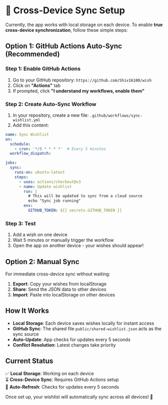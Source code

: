 # 🔄 Cross-Device Sync Setup

Currently, the app works with local storage on each device. To enable **true cross-device synchronization**, follow these simple steps:

## Option 1: GitHub Actions Auto-Sync (Recommended)

### Step 1: Enable GitHub Actions
1. Go to your GitHub repository: `https://github.com/Shiv16100/wish`
2. Click on **"Actions"** tab
3. If prompted, click **"I understand my workflows, enable them"**

### Step 2: Create Auto-Sync Workflow
1. In your repository, create a new file: `.github/workflows/sync-wishlist.yml`
2. Add this content:

```yaml
name: Sync Wishlist
on:
  schedule:
    - cron: '*/5 * * * *'  # Every 5 minutes
  workflow_dispatch:

jobs:
  sync:
    runs-on: ubuntu-latest
    steps:
      - uses: actions/checkout@v3
      - name: Update wishlist
        run: |
          # This will be updated to sync from a cloud source
          echo "Sync job running"
        env:
          GITHUB_TOKEN: ${{ secrets.GITHUB_TOKEN }}
```

### Step 3: Test
1. Add a wish on one device
2. Wait 5 minutes or manually trigger the workflow
3. Open the app on another device - your wishes should appear!

## Option 2: Manual Sync

For immediate cross-device sync without waiting:

1. **Export**: Copy your wishes from localStorage
2. **Share**: Send the JSON data to other devices
3. **Import**: Paste into localStorage on other devices

## How It Works

- **Local Storage**: Each device saves wishes locally for instant access
- **GitHub Sync**: The shared file `public/shared-wishlist.json` acts as the sync source
- **Auto-Update**: App checks for updates every 5 seconds
- **Conflict Resolution**: Latest changes take priority

## Current Status

✅ **Local Storage**: Working on each device  
⏳ **Cross-Device Sync**: Requires GitHub Actions setup  
🔄 **Auto-Refresh**: Checks for updates every 5 seconds  

Once set up, your wishlist will automatically sync across all devices! 🌟
